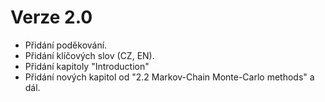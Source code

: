 # Verze 2.0

- Přidání poděkování.
- Přidání klíčových slov (CZ, EN).
- Přidání kapitoly "Introduction"
- Přidání nových kapitol od "2.2 Markov-Chain Monte-Carlo methods" a dál.
